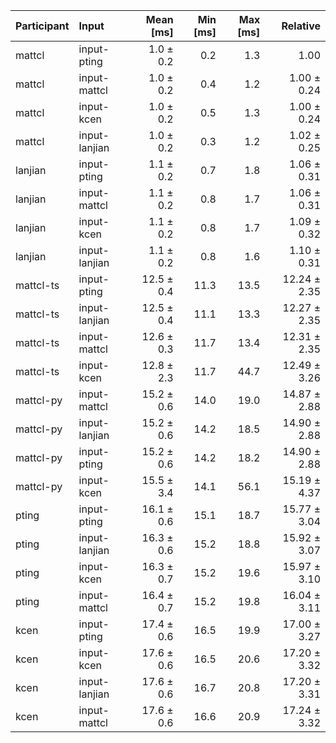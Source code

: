| Participant | Input | Mean [ms] | Min [ms] | Max [ms] | Relative |
|:---|:---|---:|---:|---:|---:|
| mattcl | input-pting | 1.0 ± 0.2 | 0.2 | 1.3 | 1.00 |
| mattcl | input-mattcl | 1.0 ± 0.2 | 0.4 | 1.2 | 1.00 ± 0.24 |
| mattcl | input-kcen | 1.0 ± 0.2 | 0.5 | 1.3 | 1.00 ± 0.24 |
| mattcl | input-lanjian | 1.0 ± 0.2 | 0.3 | 1.2 | 1.02 ± 0.25 |
| lanjian | input-pting | 1.1 ± 0.2 | 0.7 | 1.8 | 1.06 ± 0.31 |
| lanjian | input-mattcl | 1.1 ± 0.2 | 0.8 | 1.7 | 1.06 ± 0.31 |
| lanjian | input-kcen | 1.1 ± 0.2 | 0.8 | 1.7 | 1.09 ± 0.32 |
| lanjian | input-lanjian | 1.1 ± 0.2 | 0.8 | 1.6 | 1.10 ± 0.31 |
| mattcl-ts | input-pting | 12.5 ± 0.4 | 11.3 | 13.5 | 12.24 ± 2.35 |
| mattcl-ts | input-lanjian | 12.5 ± 0.4 | 11.1 | 13.3 | 12.27 ± 2.35 |
| mattcl-ts | input-mattcl | 12.6 ± 0.3 | 11.7 | 13.4 | 12.31 ± 2.35 |
| mattcl-ts | input-kcen | 12.8 ± 2.3 | 11.7 | 44.7 | 12.49 ± 3.26 |
| mattcl-py | input-mattcl | 15.2 ± 0.6 | 14.0 | 19.0 | 14.87 ± 2.88 |
| mattcl-py | input-lanjian | 15.2 ± 0.6 | 14.2 | 18.5 | 14.90 ± 2.88 |
| mattcl-py | input-pting | 15.2 ± 0.6 | 14.2 | 18.2 | 14.90 ± 2.88 |
| mattcl-py | input-kcen | 15.5 ± 3.4 | 14.1 | 56.1 | 15.19 ± 4.37 |
| pting | input-pting | 16.1 ± 0.6 | 15.1 | 18.7 | 15.77 ± 3.04 |
| pting | input-lanjian | 16.3 ± 0.6 | 15.2 | 18.8 | 15.92 ± 3.07 |
| pting | input-kcen | 16.3 ± 0.7 | 15.2 | 19.6 | 15.97 ± 3.10 |
| pting | input-mattcl | 16.4 ± 0.7 | 15.2 | 19.8 | 16.04 ± 3.11 |
| kcen | input-pting | 17.4 ± 0.6 | 16.5 | 19.9 | 17.00 ± 3.27 |
| kcen | input-kcen | 17.6 ± 0.6 | 16.5 | 20.6 | 17.20 ± 3.32 |
| kcen | input-lanjian | 17.6 ± 0.6 | 16.7 | 20.8 | 17.20 ± 3.31 |
| kcen | input-mattcl | 17.6 ± 0.6 | 16.6 | 20.9 | 17.24 ± 3.32 |
